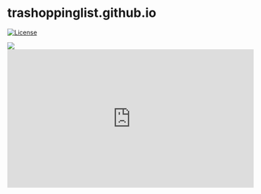 # trashoppinglist.github.io
[![License](https://img.shields.io/github/license/Anankke/SSPanel-Uim?style=flat-square)](https://github.com/Anankke/SSPanel-Uim/blob/dev/LICENSE)


<img src="https://rhemecoh.github.io/TrashoppingList-Website/img/website1.png">

<iframe width="560" height="315" src="https://www.youtube.com/embed/YWGfUnNXqqs" frameborder="0" allow="accelerometer; autoplay; encrypted-media; gyroscope; picture-in-picture" allowfullscreen></iframe>